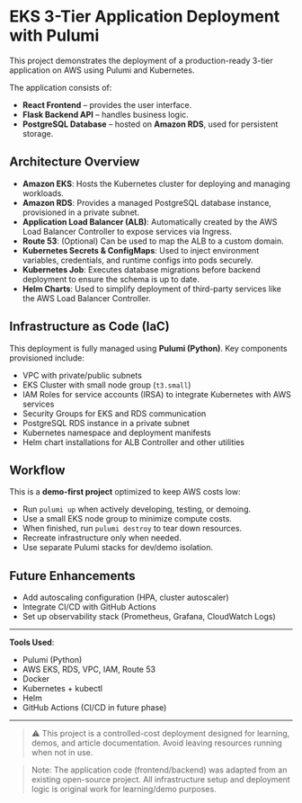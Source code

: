 # EKS 3-Tier Application Deployment with Pulumi

This project demonstrates the deployment of a production-ready 3-tier application on AWS using Pulumi and Kubernetes.

The application consists of:
- **React Frontend** – provides the user interface.
- **Flask Backend API** – handles business logic.
- **PostgreSQL Database** – hosted on **Amazon RDS**, used for persistent storage.

## Architecture Overview

- **Amazon EKS**: Hosts the Kubernetes cluster for deploying and managing workloads.
- **Amazon RDS**: Provides a managed PostgreSQL database instance, provisioned in a private subnet.
- **Application Load Balancer (ALB)**: Automatically created by the AWS Load Balancer Controller to expose services via Ingress.
- **Route 53**: (Optional) Can be used to map the ALB to a custom domain.
- **Kubernetes Secrets & ConfigMaps**: Used to inject environment variables, credentials, and runtime configs into pods securely.
- **Kubernetes Job**: Executes database migrations before backend deployment to ensure the schema is up to date.
- **Helm Charts**: Used to simplify deployment of third-party services like the AWS Load Balancer Controller.

## Infrastructure as Code (IaC)

This deployment is fully managed using **Pulumi (Python)**. Key components provisioned include:

- VPC with private/public subnets
- EKS Cluster with small node group (`t3.small`)
- IAM Roles for service accounts (IRSA) to integrate Kubernetes with AWS services
- Security Groups for EKS and RDS communication
- PostgreSQL RDS instance in a private subnet
- Kubernetes namespace and deployment manifests
- Helm chart installations for ALB Controller and other utilities

## Workflow

This is a **demo-first project** optimized to keep AWS costs low:

- Run `pulumi up` when actively developing, testing, or demoing.
- Use a small EKS node group to minimize compute costs.
- When finished, run `pulumi destroy` to tear down resources.
- Recreate infrastructure only when needed.
- Use separate Pulumi stacks for dev/demo isolation.

## Future Enhancements

- Add autoscaling configuration (HPA, cluster autoscaler)
- Integrate CI/CD with GitHub Actions
- Set up observability stack (Prometheus, Grafana, CloudWatch Logs)

---

**Tools Used**:
- Pulumi (Python)
- AWS EKS, RDS, VPC, IAM, Route 53
- Docker
- Kubernetes + kubectl
- Helm
- GitHub Actions (CI/CD in future phase)

---

> ⚠️ This project is a controlled-cost deployment designed for learning, demos, and article documentation. Avoid leaving resources running when not in use.

> Note: The application code (frontend/backend) was adapted from an existing open-source project. All infrastructure setup and deployment logic is original work for learning/demo purposes.
